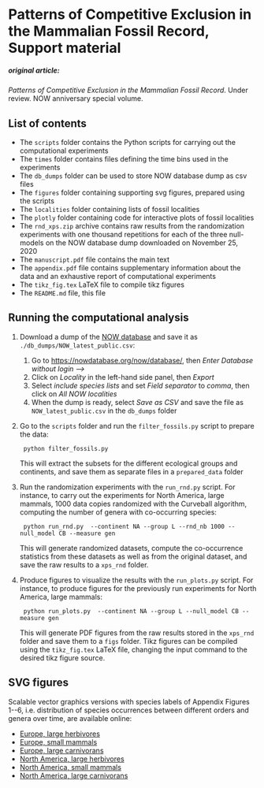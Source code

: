 # Patterns of Competitive Exclusion in the Mammalian Fossil Record, Support material

##### original article:
*Patterns of Competitive Exclusion in the Mammalian Fossil Record*. Under review. NOW anniversary special volume.

## List of contents

- The `scripts` folder contains the Python scripts for carrying out the computational experiments
- The `times` folder contains files defining the time bins used in the experiments
- The `db_dumps` folder can be used to store NOW database dump as csv files
- The `figures` folder containing supporting svg figures, prepared using the scripts
- The `localities` folder containing lists of fossil localities
- The `plotly` folder containing code for interactive plots of fossil localities
- The `rnd_xps.zip` archive contains raw results from the randomization experiments with one thousand repetitions for each of the three null-models on the NOW database dump downloaded on November 25, 2020
- The `manuscript.pdf` file contains the main text
- The `appendix.pdf` file contains supplementary information about the data and an exhaustive report of computational experiments
- The `tikz_fig.tex` LaTeX file to compile tikz figures
- The `README.md` file, this file

## Running the computational analysis

1. Download a dump of the [NOW database](https://nowdatabase.org/) and save it as `./db_dumps/NOW_latest_public.csv`:
    1. Go to <https://nowdatabase.org/now/database/>, then *Enter Database without login -->*
    2. Click on *Locality* in the left-hand side panel, then *Export*
    3. Select *include species lists* and set *Field separator* to *comma*, then click on *All NOW localities*
    4. When the dump is ready, select *Save as CSV* and save the file as `NOW_latest_public.csv` in the `db_dumps` folder 

2. Go to the `scripts` folder and run the `filter_fossils.py` script to prepare the data:

    ```
     python filter_fossils.py
    ```
    
    This will extract the subsets for the different ecological groups and continents, and save them as separate files in a `prepared_data` folder
    
3. Run the randomization experiments with the `run_rnd.py` script. For instance, to carry out the experiments for North America, large mammals, 1000 data copies randomized with the Curveball algorithm, computing the number of genera with co-occurring species:

    ```
     python run_rnd.py  --continent NA --group L --rnd_nb 1000 --null_model CB --measure gen
    ```
    
     This will generate randomized datasets, compute the co-occurrence statistics from these datasets as well as from the original dataset, and save the raw results to a `xps_rnd` folder.

4. Produce figures to visualize the results with the `run_plots.py` script. For instance, to produce figures for the previously run experiments for North America, large mammals:

    ```
     python run_plots.py  --continent NA --group L --null_model CB --measure gen
    ```
    
    This will generate PDF figures from the raw results stored in the `xps_rnd` folder and save them to a `figs` folder.
    Tikz figures can be compiled using the `tikz_fig.tex` LaTeX file, changing the input command to the desired tikz figure source. 
    
## SVG figures

Scalable vector graphics versions with species labels of Appendix Figures 1--6, i.e. distribution of species occurrences between different orders and genera over time, are available online:

- [Europe, large herbivores](https://raw.githubusercontent.com/zliobaite/patterns_compex/main/figures/bbl-genO_EU-L.svg)
- [Europe, small mammals](https://raw.githubusercontent.com/zliobaite/patterns_compex/main/figures/bbl-genO_EU-S.svg)
- [Europe, large carnivorans](https://raw.githubusercontent.com/zliobaite/patterns_compex/main/figures/bbl-genO_EU-C.svg)
- [North America, large herbivores](https://raw.githubusercontent.com/zliobaite/patterns_compex/main/figures/bbl-genO_NA-L.svg)
- [North America, small mammals](https://raw.githubusercontent.com/zliobaite/patterns_compex/main/figures/bbl-genO_NA-S.svg)
- [North America, large carnivorans](https://raw.githubusercontent.com/zliobaite/patterns_compex/main/figures/bbl-genO_NA-C.svg)
